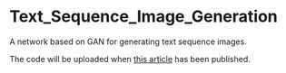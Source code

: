 # Text_Sequence_Image_Generation

A network based on GAN for generating text sequence images.

The code will be uploaded when [this article](https://arxiv.org/abs/1901.06782) has been published.
